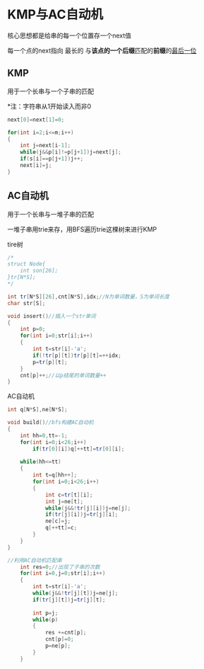 # KMP与AC自动机



核心思想都是给串的每一个位置存一个next值

每一个点的next指向 最长的 与**该点的一个后缀**匹配的**前缀**的<u>最后一位</u>



## KMP

用于一个长串与一个子串的匹配

*注：字符串从1开始读入而非0

~~~c++
next[0]=next[1]=0;

for(int i=2;i<=m;i++)
{
    int j=next[i-1];
    while(j&&p[i]!=p[j+1])j=next[j];
    if(s[i]==p[j+1])j++;
    next[i]=j;
}
~~~





## AC自动机

用于一个长串与一堆子串的匹配

一堆子串用trie来存，用BFS遍历trie这棵树来进行KMP

tire树

~~~c++
/*
struct Node{
	int son[26];
}tr[N*S];
*/

int tr[N*S][26],cnt[N*S],idx;//N为单词数量，S为单词长度
char str[S];

void insert()//插入一个str单词
{
    int p=0;
    for(int i=0;str[i];i++)
    {
        int t=str[i]-'a';
        if(!tr[p][t])tr[p][t]=++idx;
        p=tr[p][t];
    }
    cnt[p]++;//以p结尾的单词数量++
}

~~~



AC自动机

~~~c++
int q[N*S],ne[N*S];

void build()//bfs构建AC自动机
{
    int hh=0,tt=-1;
    for(int i=0;i<26;i++)
        if(tr[0][i])q[++tt]=tr[0][i];
    
    while(hh<=tt)
    {
        int t=q[hh++];
        for(int i=0;i<26;i++)
        {
            int c=tr[t][i];
            int j=ne[t];
            while(j&&!tr[j][i])j=ne[j];
            if(tr[j][i])j=tr[j][i];
            ne[c]=j;
            q[++tt]=c;
        }
    }
}

//利用AC自动机匹配串
	int res=0;//出现了子串的次数
	for(int i=0,j=0;str[i];i++)
    {
        int t=str[i]-'a';
        while(j&&!tr[j][t])j=ne[j];
        if(tr[j][t])j=tr[j][t];
        
        int p=j;
        while(p)
        {
            res +=cnt[p];
            cnt[p]=0;
            p=ne[p];
        }
    }

~~~



